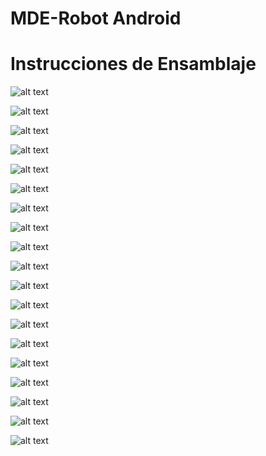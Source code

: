 # MDE-Robot Android

# Instrucciones de Ensamblaje

![alt text](https://lh3.googleusercontent.com/Md-1Q7nLpLN9YfdPc73BpixDDMn72UstKF29l-pWwTCtE25R9bGu5nHOMKj9cmTkPtp7zjFo4JkPFgDnfXfZmee53eeaZiZDNoT9l8BBD3hd0UQAK_gjelwE_87Hbfx_bv7o4kdEYSJ8wHZUmhK7s9kg6L3dhqL0QWy1MJLtykAUd3o8Mq8wiAd36HRJ9VyM9wXH5vXyuRlFtei_iczKRO3cnq6sPVUWKfE-7s7R3ylQJNMpzyb-09aGDZKZ14FdSUzYygovQowBRmceZ5XJE8y4jEoEIUGaxc9iV0LttAlc-ZLKjQp-NMWyWC02ZWGTtd6glOfBJzaetWE2i4yCJmUTOxTosvjzl5FsdZerwjYP8iQPdP8li2pyFjDHXcbRtEGBqsdndO8Kh5sBkPaaDd9E_32ojLQPlPYOTDsqQ3NkQhFIYV1C0tucW8eZwUC3OI-0cpvu9LEFNavMMx7LToVtV76inOvopDegvvcktLM9WLYkHfqepVIp-ysfzqRATVF6UZG28MYS7Yi_FlgMqcFUNbXkkZ86PdyjCaC8fe_fFgQol78l8AG_zSlGknHuYBQzWZCKGU3z05RCd05WpKCcjOzVNYMfdoTFOKsdXLPAUwLB8t9D58RsvK8o5KT4cpHrZjMfboyLpSz6zLtYqIPeJ-DvIraOvjO06wAIbA=w1433-h805-no)

![alt text](https://lh3.googleusercontent.com/Y4ofv7Lbt4JDPgL6xDfChZsr9Lyz0jAQdYA7z67-w9V2vf_ym6oasMYHzkBD_-Olo0YVDUI4QuZXtmEdztZGmK0GUpoZC_1PKXGYRZXLQ_eZMhIki1NxD3RMkwH6LXegR9aCN2iA9gEmqDFlEBIzScz4XcwbVtg7-FIUi9DjhQf8wiYVhdOADYcKaE-92tOpOdJ4fZeT8AUOb__l5rWKH01tZExgzWtq08zeCU6tKlzPOenfwTFBKzF1YsnuNYDYMGXQyjti2CoZd3oWYCfCwNhohlkvo0s84U_3F4QqCvtMFICWLO9dX08IspCJFLSTnHvYQycXbeHG0AnQF1lQ6-l3z9ISbDaU8ioOfeRZnMkqOCmx4OE6AZwbbWX5chdTQAVasInDq7yzFHJnD1NT_Dc55DB3t5I9xe4VFC6dC6TzuZE-4ViNQ4ITIo-7Lxa4Se-CZgDXtS_KfOoIZwkuukxGlitvId-GEYMTU2FOh8_H69M2X1h45_IxO6FVgNp0WWTO1IkOidBFZ5zcBNFSYnQ6GuHktUOH4VIG6OIw-f1McK4w42Hm_h3I84tgaDuaytVR8norvoRZ5iwBO9EF2Kk2M8IkhBfM-XzC5RrvlnFxzqMQ1gd1C3tn7YiwYOzpYaLQKZampdgIdAVMGPiKJZYtXUyremr_wbTk2j_EXw=w1433-h805-no)

![alt text](https://lh3.googleusercontent.com/5_NjRTshK30N8Gfep70oWKp6x0EzgdVBOZNgcO202Ve0K81Mgdi5_71nWgoxpRqT1MmM6HJGZbBlqedak2VB5W8dWryV1jfriKSnpJayZ3UKs1baffEoRZ543yn9C4yhnhlri0VZT3MkuiX8PAoaZVLUzeg4uaFA_djGvFgIim-jw7WRILKXx9knVY8fu8v9l5TqjWA8jjm4fl1X7nq3kY1Yl8AfWGQti_jf7nee_7hueXnouj3rd3UrNwhMWHuIoU8eTZ4Msq82hSM19GmkwrUhQqljMdrCEboaMDRRF9KGfaXJlrvHi1VtV9MEO8uTNhf_rbZr_D1kKiokb_MB1SfH9Rfc0zD6wrONGIHE3uvXFPsEXX8DdkGwIk7R0u3h5PM9dK0-y1c47nC6M5Wd2zec6kaB_IHj7c4X2V_nsPax6PB853VK-thOSiWOTpGSgJcQna_ODlcdQnDqAnJmXCAPHraBL7ORs80Ey9hHEHvxrwIA-90IgQQqLiWbsjDS0gXaMbrOmVhTLF3T63IDXRDimohhPejHgIUdc2l9AAPAH14KOrs7GS7Jy-vPJlcs0pe628CefmQLWSkfCUtmXCA_f_4LLsPjTX3kPPlwWMRCqzrnX8PWNkWKW3MgPUfQwb9Dlxcg7ZxSzKoubR6z-S9oYRLuQuGPOQs1dgBIpQ=w1433-h805-no)

![alt text](https://lh3.googleusercontent.com/9ko5k8-hvDCeqlLiU6_3ZgQ5AW8VbuYBfRxVxy-lkGXmjZJqE8YJpoeDaGw2Cv0qiHLh49mi0MUevo63ZKbmXkIlAn09nPKWJKumG3bNeyNvOpQOfyPOpCXfZguWl8Oi1i5c8x8EUmluWeMXKT29rUQlz7ZhAOg7h4bDGfJsmfw_FP8lK1LgAVcPE1y3fzFwu2U1imA0SIeKrOibLzf9-jqLIdf5-c9UW298oEhV8GlwLC-AFsE4tiIPy6hwJQPUBZSMvmmOCwI1qnCQHUs0kYYdhat_iB7drtN9BQjS8OAD8_xPBA9AoQRb6Cu8U0fLQafYEySLV6FTzmQ6KPhxeWNsDxJygR5racOjqKI6CNnaGzM3LYhlimFN7CVWReHVitaZ37o6I2tsWt5XP_YRCwZnXC2y8FWqdX0tbZSBgAnWVFX7jlU6qh2LDdg33FXW7wyXgM8L1uwQa4edkhiWz9-KH55Veomw69DZ02-83j30S2yuKHoK0_UvyV8AcXgokQcrb864Blhm5l20lAgXUg2BtbL_02AdX5vCWMxh9UxtHU8YHsEnaOHxFQLXI1p0gUsqhU2TCUQtWpL-2uzMxI4RjE-0GvY142c4IsndEdJqMuhVGmgbqRxFTYr9rq9VhCCVJp8-4RET_idZcdsy7Uk4Bt_nMEPUhv-HNN7k7g=w1433-h805-no)

![alt text](https://lh3.googleusercontent.com/7iwpOSrR6PtcVEI_F9KHalviE826QfWCOPl0BoegtwGdFk8PLhjLe_ynGivD_zc4eaOl1qbalw0AGCHrUgkvWnLZKPyEvxjrikhxR0vA1hp7vJyHtA07UTsfxHBLRiAPuhJU6bqcqwpal3NCOVseakLkAhYXfA0SwVfYhlnR34k-ZoOP2e0wpZKZXMwZF9fFP0jipsCeQv0n1M8-nO0Nea1THC_msf497nTgAPcXYTMgOGFYHf2eC9M2XZyEDbMVldGorYIXcx7QRi7S8QJCIs8QHHqgu9uXF9DlPQWVeyCW0oIvwa6N9vFPrQptPuZZeCgmGqrZyxxlPIpqIzCBJR6BgiyrCKeUbsRSq5t3_eMPRILjMaxbH7DA_OaH7u8qXS9Tooi_lRnFpcVLVvV0paQQI5MVo8aPJ6qXUgXpTRLxNcfK9py4Vlb2xWO3trphTQyS1La_lNp_cY1wC12gDkj8HoZwABtLaxvBH59NCVK7QS4SqUhNh7uK8TTAncgSn9vMzSJL8PR96deFhfv8p0wWo-vbpSP_nrGOhabDc9oiAPMXetXtUyt6dOhzfg1dLV7yE5HCeznnd_VYq38xX5KMqJ4jZQws6aI58qcWQTZxG58wxs9zbD4UuVs4J8VIIG_R4jTSZ6EgzXDhcUnukFzCxf2k4R3jeH_bfEq5lw=w1433-h805-no)

![alt text](https://lh3.googleusercontent.com/2IqwOnmS86EGrn_E7TEr0gEupN-2Y8o9PYblscmdI-zD2LbDyfmR6xUMiC0xX6j4fXEnSfUjYcoY5zAsdMiPLZ1yVOBaVNg0bH4sjXCsTafzh4uSwIGYlNRZv50Whr18c-w5zD5UU93397mmRt1xtZzG10-SsXK8mahWx-OoFn2MQQoItId0ox-mWd1FC7QvXGMxOJnflaAxsVj-MOIU8SSPOyIifurp_mcJRxkSW1PxdqWyp88CWy8gwL7LGlZO_4RE28uvd0Sm4X4xD8Mrjq2iYfvrJe-qq39O-l79cR19BmL79lcaHWZis360xBjsJPmohf9dbPaA_mhA-KGXv77Df-DrwxjGZv3l8uG8OGYnrqvObQsj0lShvsq0v8KVw3PgjhhoBS-ldVkrOGoqhE4brQvRlpBqET8PlgprG4J5NAQ_LAhLYn_W3-HqTtpeioyNajNB4fm12pxiKj5EgE50klL5YgorQzGaseEwaEOsLHqkR1mo5DPGmCEMR5KynhvknXrMQtvLamJW4qbz-FTxuqi0ppSvwlhPlFSpyOy2FtXIF5GZVvuVcCOj42u03mSR4dlFuKMsTzUf_MAQvYY2M5q-RNhMIz8ttjQ-cB2d24OP6P7vM6FW_hOFNsob94SMkHJpjup68Kn-yVEOxlKNXASr5OSEZ-qFNRAiVA=w1433-h805-no)

![alt text](https://lh3.googleusercontent.com/2BNf4yS0M9PBqRuiB-14Qqv0_VEa3jZBEkqTKXK3ty_cH7ysyHoyAoglLg1xHrRtSPuKg7EbW5un0tmEBwK0-8ORfy19VRDb8xvrJeCnzB3OtOsD8edekIK6NpqedtgAniyQe48R1IZV7Q8EodJpDqrDIH-N0hc6IEVEQ2DF_hTLD-muW_sH66krjbIX1EiMEf4Fr70e9PdkUM4puNr6xJUQBPNdFNoDmwhpdvSxnn6_g-FWPwsCFCPvK6og7LohhaEITuGlj8lhsTe1ra4rp5GqGbRiQhxiza7RRhs8Zql2vwMYFJY_1wMny1D75as3H7OuKXT7wEjvvSagHUpLZyVqlKpvpuGbzgqnsYfe9tEnkvKerKpLwAm6Mlple7WdFuwWyUjQeghRyMOW0LYolUIIl8T5D88bOtGnLFiuNeHINC6tBFqGp3t_LXtrkt0_FuivB92hGB5pek6v3iS83_yGNxtb3-qRTdfVvDDiTO3HQ130Q_7AvVwlyLMOEYTPenvvYjG7zKBqwiZTImH1Z4iKuR18xZEGUrrukfU7WSKIi5gL6DtiXzHtLwZS0Yh5rNCwJ9FdWseCdcgZVGwTpPPkA1Bf11iGlXZoCFLAe1yEFCRGqC9aXEVQcuf-yNLkJhEQWTq5mVe1mVggQEvoZWK9IAzEYQEyVxh-GIWt8w=w1433-h805-no)

![alt text](https://lh3.googleusercontent.com/Rd8-UWuuzmL1mh7HB6VxFV3hJmVQDgueo9j3ub1kOKww2e0Z8_JyeNkGnrm8GiS3Mr9cyETBRZrpxApGa2XLT6d5MhWwpMdwOY7KDUfqIjj1FZoThPvA4p3sAS1Gn36yRgX8qWate8SrBsBzxuqTMoQfY2EfZxOCQlTfzZQ4R7jjFgIf6-1EIoNmjhILsW2-45DsZxB7wKNkuLIFEIXq36rmhnjMw2WVtE6nqqKoiBtnAQ2rnR1ltrDaBIPJcs62sW_aHc12YlOn2cEFHOs73C7ojG3ZFJu4a3RBI59r8qRcDs9YPx63Ldvea8AD0fOxh9KbLenVdRc9W4N51DRI1PoLKc37mxgVRFwOwfmHWnqvuzTn4N4IVFuKIFg8PgoUB34p3ECeMoo2UZIn0nGsTv7L1ubnYSaGixb4Dnou3UOW2jQzlkmIO86Y_7mxLZf_QGDtKzHwNUMkl8vzKwjpYS4liKW7mJpJWcC57B2XyDJhkkE2Otw73jg34sZ9QjYTcll20ompWuTnrL8TeJeFZAQCJxGcbWgUCV6wZe6FV2MUGUjCEtatp6bkoHXdp1xzMQaiFW-vF2cs02OdkKfwNim3ET_W3uIa-cJL9c06IrWN9GZHLYEbhslgKnzJOKvkdgS0XcX9j2cS2IeFtuqsaPVCCfenWFpzpl9azcyjYQ=w1433-h805-no)

![alt text](https://lh3.googleusercontent.com/cfjAs1sZuNagSHX36epDJk-yguuS9AJ5vc8UZfPC7iwwKl2ou8qQBc6_BX93B60scD--AoKCoPi2ECDZ0UgdfyeZlvElAzjrH0G_8DFae8qilPxvb_9366tE8RsIjhyhJDgKCZKSSawPO76j-U1U4coIacffINvcokyFGNetp_qOLBCdbGWm9zTfX_e0Inkttr29XX1zZI1GD5THdnzxSwmFPXjurAcieHW3BB8sGzymWipPgIbG0_tKql2Qa_j1yvc82OD_7PrvyO0RZxoI3YkvOvhEYntqy-kxpc58v_FAMS46Ph-MPD65c5OPeMEzsjfO-zqJ0jfV1j7P1UzS5lLvCS9yNNOd3tbcnGuRhmo6BjU6cEMTfCS-1Y-wTtjxU8NYMoO3Fw3Yl0VaeUUOBdEyRNLhl5a15A_IjwJU1gYzWYrSNx3h12ygyyeS3P0cytq8sqCJibPhcmJN5-htqaiHUbWO8vhZ1b-UcL6EphuraNCu1dqEzMRT_PPHSQ9aZGPeujn2CycL34O3jqN0SC7IbJ8uoApLRik3tBpjXSBXjwjmty1vxK9sZCtGOLMKnTAxebGz1q6m-xamBL7QbAtd1sZRtduGNSxom7ZzxKPVZcjNZqRMAGWshWhamRyrpCXXgnIh_JkouiiCso8LF5AUD5_F6XV2LsMb5IsVJQ=w1433-h805-no)

![alt text](https://lh3.googleusercontent.com/HDZ42vT-rjKB4ttysbhwekOf0fpGP1PUUce5tYQl5qmBK1SopEmpLLHxejL0S6SMpV86-2pwrDXSbdSJZ-C-ywYHvinQgzQakegRvrjjcHf9CHZ-Y9MsywEqJKsIYPSLu5-tKJlDzzGjyFXRP5n6extQngoztPt5JITa-WwE6NrA_fEqz65io_JE_jIGYFMlBg2fJgKrSISOdNWD9tekr49RpXICGlHTifVXh8EciUqLBQwUJZEbQIuDQSohg59hliarltDeR-lKFFs1UBZC18gbqgnk74HYhLGMS1O3XFH-rf8YspBnMAok1T4573YE3Zta023Lusaf-vhDwYZC-y5XyKjx34rjji8_5Q2Qs94LFUEdnvC7MLkE47lMTKxNsMKIPBt8zYBuC0VjYLoXjQP0JSMTws8H1vj_n91I3CIeHhKI2VaDClEbG_i4bDdN4YDZmG0gpvAAE0TrfjhI-DUZvJYR9WmkbGxvUKpvA45whuzKMIoJ3NEv_Y2lIwD7x7ebKanbPc6BDFIjzLRN2Ydqdoxi_L5hpr2D7_4OQPtQepJQXwxLo54HEOcUkH369sFbRU_WXGmJEorsSZ40UriD859NM4KOY7SqMeSGHmMDGqYgdXW9ez0Mb_Oj_AjZ44GbFaGslASngeaDtNYrd7gsXhdOBb9W_Z8RXW6TrQ=w1433-h805-no)

![alt text](https://lh3.googleusercontent.com/HKneXeMNy8spUMijL5EUfXMyAbgShiUu2bBglnDrSPCYM4-3tMMIV2NwSSasduuLq9RrzL21grQCqp2CbA8p5gdAj43BnP6pPkn9ny4_sM7KwwRuwsksbeFB6BSIViIWUcOcakxX6TJrGqjkdokzwzCodDT54tShPCW-7u9CxJVBwCE1aGWM7s6LGsXvnfzU0vLHPebpQ6yKGPJEMD56a3Uu6gYGudjRKmdH1ze0GOFKcoGbMriT4xxb1R6xWSP-H4oqK6c2l88oYOyoOPCK4xAGHx3HCvnB6pqmGlLJCAVhg-X15FrbuT1YJ-2NhD8Iuz6v5uS27OL-PlmvDjHViIiOc9QjFgp2JwZ495jc9h29PvIrJt40JRmY6XShfcvO2OGeFAjL8I0TL5kfPy7XdLygE2dQ3vFsZmVs1eIUlSlKPM4zTfYC7XtwkGSbl52uiHyMlcXvvoOzb-CsSKKPuZnLsIko-MjXwIGaGpkaNRutyaC_ynOCHi1IagGHzKSCRLxinAaQdz7T5HvXauf1p0Mism2aurgtj5JUjX-Jra-FyLWjGOpvIpGhnPAXeDMnv4pJZax6FHAh-znPUZ5QvabcfFf-_5vicyGY0Wvbc4ffnwWvQkm4HfdktvX5OGeaOWuUoj2m9MmLXUhtdzqUMYcq5XeAVHnBV--fA4_ajA=w1433-h805-no)

![alt text](https://lh3.googleusercontent.com/g_FcILe8uvy3AmXr3D6W1de3-p_RwSfqOhpYBGf34dOCMvdzM7e8zgbCyAouiC7pt21CqAky0BZ2kw1iUUd5Si31UPEyaH-3zB2jXgjXVUjcKJnVOUVikS-YP13K8xlOOoKw5JlP9aXjxC6MX-UqvgCXJAT8AZZ42YBIRa8xVDng8JVbsXsN8LdwQbVkfNrSz0fkBFxrQWtOu0-FZ_vtkgqvY2usoZh5F_eZNX1_dPMAxmkZGoGtyPLT-AXOIpnJ_bMu6uEF1feuCYAObe_aeXNfT17dy6ez9D4XXf1L9ANtrZqPiz_0m0_I0ybQoOW27WLynZ41CSbNvH_aVlUPCvCQ8-X-wOGO_Aa7TsDagDj5P0CmCRejiompzg48ES1mjoeLXA631Nz0LHGypFvUYXjLHEToTRq901RU-VzJ4UR-do5esvthohmbi0Wz4KCu4Hpxw854Q5y3AuX_jRDo0hbLvx3oCRp0HeXZCHzw2xwQbfV1lFfFB032sSkfuQi6IE50b2tccL58cTBqfo4gUMXjb63rb8zbz1ZNcvXwD5nyswG_DEoEaAc290wAbA2y5sjA-W1CQLX1ZpNnkC2fg62F_lWyA-bMxuDJWOgDfJzH6zBdafTFhPaAo54uxqNkNABMBKUjl3ETNmNiRHXM2S1hy0Wt6M4feGRM-hNKkA=w1433-h805-no)

![alt text](https://lh3.googleusercontent.com/6lSkHqQIgyeHa7LOfm6HwNTfvxhLERFmnx0q1G0NTaMh30bKQtafla_9u9jl-G3_OmodD5jbv3Rxuf2ldeVj3scQSB_fahF9cunTCM4DOPiamMhynP7XHnWYEBI3kyXMAIMKwNAMjXU3W6X0hD2wZ2TvxUiLj0VRG03I6HSlUNVw6-_ffdnE0z0R-jCQKRFKWuAhFv2ZYXxySyXK3dzdTtySn4Zc6gwtmGkbqXbRCx_cl61dClY5n8IMAOJuhGiBzlcZql20u0SWgz0IOVE-iJqgMr76-uX-BkT1xzEhJotWpxT4NjlO8qTa-LmtDiy6u_MlYjzW0ONBhwvajpC08Sr2I0ww3mndRBeXFu0k4lAJBm0_20K82NiRCfbtQO1JFzia8RQ0IAn7mrfdWREPCyQf06gzpObOk1OzpCV742Hx9y6lJHHT7ZLaxVhJccchWPanTm3SmYFA4OJBrFeQ9HmcdGAcMNs0PJrgv_Obk5n-guDAsB1tX55-aAdiU4dWpx6vX-TToitXyg62R7aoxjoTh_sofNdrU0tuxKC-eo_Xtg8UbvsvlGJR7EZIbjfoRTrFWSYCLKtsNOFVeDnH0KwxOBubQEeMZ22CRfwOEWzJJACkg5tXkLvNQvo5d-EbMKAKlgfAm7odlEIGyOFDrXRCDPM1Txv24Ljj1q2x7Q=w1433-h805-no)

![alt text](https://lh3.googleusercontent.com/HghouuolqkPnphwYNX79NpihLYWNHmGD1rcnIkfqVLJaHrCESSyR19wz-xYU1h_XP4i1w69UXagzw_5oRXyYpN6XzYhSF_PgHDAhW4dnHVSpT0FtWgWNAq9jDpBgQLc_SWLGl8AvBBzgmu3-L30AhAPA02d-S6VLRntwug_qME7eQYflav9UGeBDOfPO_uSlXt_4wCrJbCTWBdgQPI2dE9slLtnzwNPWsI-Zs8e7DdD_HmsgHHdycTdzXUZU8PGfoIdSTIRr2GnDxuc5o27XCTtazIlAr7BOY-V5GLwm77dvO_GXr7RKJGPtOOHoqusmKiNJ9yWTUmcBLNhRj3R-OunjdBGYozA_MMMQxjX2RH8SUFFrS2CvdgaIn5GW5hkQ1DWONjjGAHdFDNtVsz1Nf4ygBeXg4n18iuBZTJ2_gdmcKuNwjGZE9-1iAUJMiDNbIuBfRq_Wex5YhOxM_ytJOrffb-myjFPCYkn7Me5dG5gkQfLynuPmgiGkvjvHEtt_XSiBMhidimIS1i0Wt4JlJh8-Z8ABM9mA-mkzm7BEFE3uNEWtZJrsI1Ctyv5raIBIw_Zgai4NVrpT-b8dBRrjSeqZoKAqFrt4_civupJKHl45_ppk_jcCAUcwzwQExkdC1ychSf6EsH97KPG6Cf13TmiNfCNs1xpahwoELOuFnA=w1433-h805-no)

![alt text](https://lh3.googleusercontent.com/nbqV8CK8JRTTx-m9ERtvXYiPl8YB89I6ClxLppuGaeuuQ4NliUt5VKQPJbFphJAF3J2qfAzSH_lSipcnmAjvW5QFXiMBfkdXQDZ5l8TNvAIC2z5Qixb2ZwpsD1iIcwExia0WUrJ2L6t30k3efRR4wJEIylh3t_-tBeYMpdS3Ew490jpepDN21OxOzDPhENjbKw86jdAtvkwzOZDa_t-vUrVsc_zhFZB_IVf53YUYwq1H3YK2Gtji1nKGce5sXUT6lrSVsrdEVtWsiB9h3p8hfCsFwCC5FTgUVRWAxqYVVIQANdHS2Lmf3kXbAgXsaelobjSwKtmmLz7D4tgBUbsTvm8XOxNB1AqZD4t_hIUXBZmb2TZvN3tAZe1cB9wGHBfLCwEFZfodxv7f9QJ1sJQVe33IIFIn81IulhGN3LBUvdQ3yN_CJb-KZNpLAjX0hRxVd4yXGJotJMLe_5U0Bhq9p1_LK2aPgo-1bxcJvuhSdUHE6kd2Us9Y7A57bqRfrl2b2cdsQEjWoHNFQ4fCmJbeJpwfDQ1lC_A5O29f-IFQ54a7vNK9nLYTCm3vrd-wIpRcaTNB5TuelVt0Ua25glbjKtreY81xNEgTG5ITu-hDfaWcUwsZQEq6UCdEa6D2bgNTMUaoFsSsuMZdVERTNg4j7mc1w1UC7T70GByJ1bMZMg=w1433-h805-no)

![alt text](https://lh3.googleusercontent.com/qKNA2w5j2hec-iWAu6vVC9hAtWIOgjxv7cenlIw40zvyIhva1SmPPDKSR0k8CV73n-6UQxvGgdRzdIje6zbHItlDaYK3zkAnHgLMiyXDYolk1_IrlqZkoVKuKpqzwN5m8m-D-YcXhV5XaUDGuWhXeBC4K-XMbFre_8o5fNljItOvsn8zU6Ix90YRBmtvjZrGThIFqcfOxMuwhDwUHdbQWpfrbRRdc_8gR-9IkHsPOXsHGxaYW0UcbhF_BrrrheJ2cAIWUHMUKJHXeoYMDTfQy9lBAsS3gEwbkEEHclgdah_lveHtpxau59Ugliu__K6Hc-HX4yV22I82VScUAqGvt_ndLPYentHk0FISeZJwWkBLiwSeXbCkCh8w1gF4DNsWGL55a-gvHX5lNIrHuvDi6n-d6t4olx3QqObl0tYnBLva7GU2r2D1j3ZYdcm9rICAIFicSc2ruGN-r83sUNMdXPNgcyVFIiduvFfUDZ5RKgDxVHvbeE9Wg35YoULgeeQpLoGzWDqFSncWCq2ff3aq_CrsjKLbses7AlZ8LuEzuVOfLgZ-I7V2lixme0e0LAfCXVEaGFDnp9zLYtZevKuL_oxj0cmjHMfrM3mNNVNoGTMGZYVz2SKAS1GjRsN8BAhScg_bW4V0hWl9QzlWH7AyGVkznsCBqO9OQNoFDwUvoQ=w1433-h805-no)

![alt text](https://lh3.googleusercontent.com/EEFLwp1nk5pyPYlIptXCUjsGAFikRYPLPHI2T2q4agoCZFlsOOPapQdYJ0ArsMjdczUQQ-bdCbAZ8j-B_CGyZuip0Qr1BbpNnyXKaqAbkSe41iEd_MLxkU8TGFrSMKkLoW7BUagahsKB9Oq0b0cmUolpTUmbaXHgFNUvSjP6pdIZex7ibcJKgybXxMZLEvj1zhTFbp2E9Rx1H5J_Vd4XEVNP4_1Xu25Uj42lltrEF6DIhsn-x3CSuHp9bOZYrwlSNqrVE7aNZ_5O4K2xRumByleSMnnY_uG505KQvrLCVel7T6AyylAXHu2AIltXfk9xDPRouZRrdoM9riktao3TRvT1pflLUsk2Y3g7W332nifFrapxgZrBt19P7uxaEiYS_aQdQi5JI_z3EP4OLuWufn1J1sSIjOCsuYjxIdPaTMLUcvrNJ6T1RWzCafNJgSwxmVBXCNutFLfL2rjahOMGYiA6SCU41CilxocKjeySCO__kfx4wVANvdmnAmjP7BZtEZjGS7FaiUbHZm3ih5HFK5NpJf7524J6276JpFGeCKtOiPcAXQB6cHJ7o_MjPYEV47ZrLDbE58lrPizp_cppbTnsPmLxQy6fjw9sxCcsVdVXZBkyBuV9diImhVLs8JoVHNzQE2fTZ5dErq6QBaFAsS-qAdFd9mX6D5EEFb49kg=w1433-h805-no)

![alt text](https://lh3.googleusercontent.com/KoXfBVxlbvyfQR47Vtih018hCeNdRUvvnB_-PHgSm-Xwi6rWc2pcE2W8qWgzmWqAi8FddoSWTY7qGEptE9T_gJb_M9jPrWGinR3SdbfmxcMgn1r1xl2uixNsUn9MJJnRkvg--lfD4ys42jJLnk-f_9F49Z82Rj9dFYr5NZARbuHOXfXfIVpNiNN0H2Yo3-ii6hglA7OBD9xGVUl40HH9s5v0-eKXH5vF4P7SQ6QeAKVhpKaoArVQ5YBj_W9nPedqouLlZ_8S9tGllQqOHMOJufWridcE7ZuDIGznpNI-nNFAPArooij4nBPn-xdse8TkTBhkoXNNndVU036qvemsagFdifQ6M7927jEOcN4OzCO9iSPPUGvQilEGMglYfxFz-l7gKC_nlj_UskKRrrerD1qLZ916l-g-ZJfl_wdTg44J9G3wI6IX09aqHHxGaDvvLCAyxUltqtC1pOi2aaWemoGwlqbSI9Fc-eVv_gBgTnZvUxOrLZEi322Dc8xQ6riCknFt3y0VG1_In75xd4i_K0BXfIkNrK1X5UtNuJLNTG5wWJ6q--pHdxbcKZXdpjzwuZkqKz8FQDGXOfP4QetrJwgHUVUQ74xSAByXkQZ1BDJQ8jHVrNXxSleEWr4y2FryQt0h6w4h4O9rgWSkNVQVqgAEGuo-1FXwTbK7RxkPVg=w1433-h805-no)

![alt text](https://lh3.googleusercontent.com/-MAcE_epY6d1r-4c2FP-VepQ6Gj6CQztk5gaaoNrif6PYVzf9nvQpcerlIMN4O81pCHqa_Ou9kJXYdS1m5M8b-oXKH1ArcI6iBcXr2WdEMc4fuUFtUrW4_H3G8lZMuykcD4k5XjisjYj7QIj03iQPkGFojdlQ_hPjPshvl9cksn78k7QDROGKawtk_aMFVKNsR9Q8NUYVcAD6K2WLeYB8161O4WOqrOD3nJNtkMVA6GxDbwE6ZN_VHfEH4WGLtzWm6ZB-8KZGxK5zF1_7OTJMkPCOydN_CjM-i65rb1oCMv_JlUmpkhO-axtKCAcVSBxAbudoeLXANObQL3qaXUSMmf2ZDiVAx52GhB2Of-__i4PDodGDQu4vJ_70RzrnKgQj0TDslQEy5W70Y8ijL_hNRkrgHyluPNDmawiM843aLesgd8QnumVP-Xw4fQjJcQdOf3UL9JZ7wPBX6PQFIhEsT9vq__iv03LEXtqA21_GJVqo-aZ4a9lKtBApsivuM2UOcAYtwSheIW_mGMXL-eYhWGfaO_i3BXqxbb4Eh5CgXeZ_KDxZ39qYH1gyRrS_EkjcnFn-ZQbY1xX0OC3YIH7TgNdiALG-W4izgCgVVWo5f65tnKD4QsXdY4jZgkfMX-5dVmPAyOJF4ulLX5rmyKXD55mmOKWsXUAuPySqP-nkg=w1433-h805-no)

